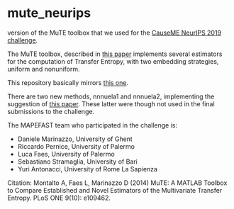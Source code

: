 # mute_neurips
version of the MuTE toolbox that we used for the [CauseME NeurIPS 2019 challenge](https://causeme.uv.es/neurips2019).


The MuTE toolbox, described in [this paper](http://10.1371/journal.pone.0109462) implements several estimators for the computation of Transfer Entropy, with two embedding strategies, uniform and nonuniform.

This repository basically mirrors [this one](https://github.com/montaltoalessandro/MuTE).

There are two new methods, nnnuela1 and nnnuela2, implementing the suggestion of [this paper](https://doi.org/10.1371/journal.pone.0194382). These latter were though not used in the final submissions to the challenge.

The MAPEFAST team who participated in the challenge is:

- Daniele Marinazzo, University of Ghent
- Riccardo Pernice, University of Palermo
- Luca Faes, University of Palermo
- Sebastiano Stramaglia, University of Bari
- Yuri Antonacci, University of Rome La Sapienza

Citation: Montalto A, Faes L, Marinazzo D (2014) MuTE: A MATLAB Toolbox to Compare Established and Novel Estimators of the Multivariate Transfer Entropy. PLoS ONE 9(10): e109462. 
